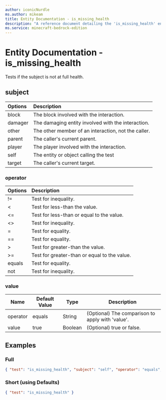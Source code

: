 ```yaml
---
author: iconicNurdle
ms.author: mikeam
title: Entity Documentation - is_missing_health
description: "A reference document detailing the 'is_missing_health' entity filter"
ms.service: minecraft-bedrock-edition
---
```


# Entity Documentation - is_missing_health

Tests if the subject is not at full health.

## subject

| Options| Description |
|:-----------|:-----------|
| block| The block involved with the interaction. |
| damager| The damaging entity involved with the interaction. |
| other| The other member of an interaction, not the caller. |
| parent| The caller's current parent. |
| player| The player involved with the interaction. |
| self| The entity or object calling the test |
| target| The caller's current target. |

### operator

| Options| Description |
|:-----------|:-----------|
| !=| Test for inequality. |
| <| Test for less-than the value. |
| <=| Test for less-than or equal to the value. |
| <>| Test for inequality. |
| =| Test for equality. |
| ==| Test for equality. |
| >| Test for greater-than the value. |
| >=| Test for greater-than or equal to the value. |
| equals| Test for equality. |
| not| Test for inequality. |

### value

|Name |Default Value  |Type  |Description  |
|---------|---------|---------|---------|
| operator | equals | String | (Optional) The comparison to apply with 'value'.|
| value | true | Boolean | (Optional) true or false. |

## Examples

### Full

```json
{ "test": "is_missing_health", "subject": "self", "operator": "equals", "value": "true" }
```

### Short (using Defaults)

```json
{ "test": "is_missing_health" }
```
